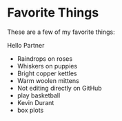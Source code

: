 # Favorite Things

These are a few of my favorite things:

Hello Partner

- Raindrops on roses
- Whiskers on puppies
- Bright copper kettles
- Warm woolen mittens
- Not editing directly on GitHub
- play basketball
- Kevin Durant
- box plots
